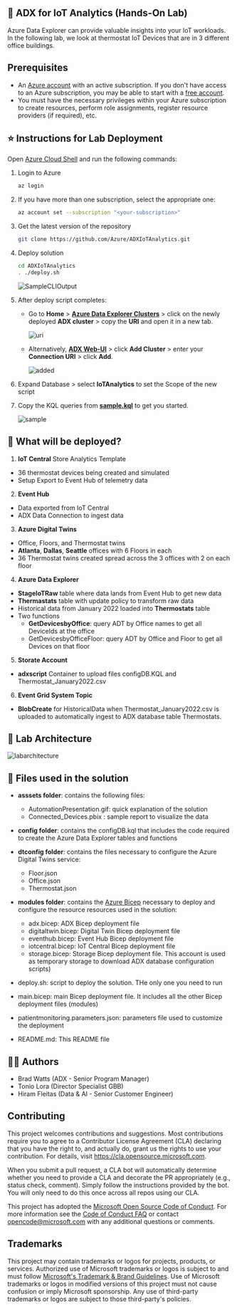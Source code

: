 ## 🧪 ADX for IoT Analytics (Hands-On Lab)
Azure Data Explorer can provide valuable insights into your IoT workloads. In the following lab, we look at thermostat IoT Devices that are in 3 different office buildings.

## Prerequisites
- An [Azure account](https://azure.microsoft.com/free) with an active subscription. If you don't have access to an Azure subscription, you may be able to start with a [free account](https://azure.com/free).
- You must have the necessary privileges within your Azure subscription to create resources, perform role assignments, register resource providers (if required), etc.

## ⭐ Instructions for Lab Deployment 

Open [Azure Cloud Shell](https://shell.azure.com/) and run the following commands:
1. Login to Azure
    ```bash
    az login
    ```

2. If you have more than one subscription, select the appropriate one:
    ```bash
    az account set --subscription "<your-subscription>"
    ```

3. Get the latest version of the repository
    ```bash
    git clone https://github.com/Azure/ADXIoTAnalytics.git
    ```

4. Deploy solution
    ```bash
    cd ADXIoTAnalytics
    . ./deploy.sh
    ```
    ![SampleCLIOutput](assets/SampleCLIOutput.png "SampleCLIOutput")

5. After deploy script completes:
    - Go to **Home** > **[Azure Data Explorer Clusters](https://portal.azure.com/#blade/HubsExtension/BrowseResource/resourceType/Microsoft.Kusto%2Fclusters)** > click on the newly deployed **ADX cluster** > copy the **URI** and open it in a new tab. 
    
      ![uri](assets/uri.png "uri")
    
    - Alternatively, **[ADX Web-UI](https://aka.ms/adx.try)** > click **Add Cluster** > enter your **Connection URI** > click **Add**.
    
      ![added](assets/added.png "added")
     
7. Expand Database > select **IoTAnalytics** to set the Scope of the new script
    
9. Copy the KQL queries from **[sample.kql](kqlsample/sample.kql)** to get you started.

    ![sample](assets/sample.png "sample")

## 🤔 What will be deployed?
1. **IoT Central** Store Analytics Template 
  - 36 thermostat devices being created and simulated
  - Setup Export to Event Hub of telemetry data
2. **Event Hub**
  - Data exported from IoT Central
  - ADX Data Connection to ingest data
3. **Azure Digital Twins**
  - Office, Floors, and Thermostat twins
  - **Atlanta**, **Dallas**, **Seattle** offices with 6 Floors in each
  - 36 Thermostat twins created spread across the 3 offices with 2 on each floor
4. **Azure Data Explorer**
  - **StageIoTRaw** table where data lands from Event Hub to get new data
  - **Thermastats** table with update policy to transform raw data
  - Historical data from January 2022 loaded into **Thermostats** table
  - Two functions
    - **GetDevicesbyOffice**: query ADT by Office names to get all DeviceIds at the office
    - GetDevicesbyOfficeFloor: query ADT by Office and Floor to get all Devices on that floor 
5. **Storate Account**
  - **adxscript** Container to upload files configDB.KQL and Thermostat_January2022.csv
6. **Event Grid System Topic**
  - **BlobCreate** for HistoricalData when Thermostat_January2022.csv is uploaded to automatically ingest to ADX database table Thermostats.
    
## 🏢 Lab Architecture
![labarchitecture](assets/labarchitecture.png "labarchitecture")

## 🧬 Files used in the solution

- **asssets folder**: contains the following files:
  - AutomationPresentation.gif: quick explanation of the solution
  - Connected_Devices.pbix : sample report to visualize the data

- **config folder**: contains the configDB.kql that includes the code required to create the Azure Data Explorer tables and functions

- **dtconfig folder**: contains the files necessary to configure the Azure Digital Twins service:
  - Floor.json
  - Office.json
  - Thermostat.json

- **modules folder**: contains the [Azure Bicep](https://docs.microsoft.com/EN-US/azure/azure-resource-manager/bicep/) necessary to deploy and configure the resource resources used in the solution:
  - adx.bicep: ADX Bicep deployment file
  - digitaltwin.bicep: Digital Twin Bicep deployment file
  - eventhub.bicep: Event Hub Bicep deployment file
  - iotcentral.bicep: IoT Central Bicep deployment file
  - storage.bicep: Storage Bicep deployment file. This account is used as temporary storage to download ADX database configuration scripts)

- deploy.sh: script to deploy the solution. THe only one you need to run 
- main.bicep: main Bicep deployment file. It includes all the other Bicep deployment files (modules)
- patientmonitoring.parameters.json: parameters file used to customize the deployment
- README.md: This README file

## 🧙‍♂️ Authors
- Brad Watts (ADX - Senior Program Manager) 
- Tonio Lora (Director Specialist GBB)
- Hiram Fleitas (Data & AI - Senior Customer Engineer)

## Contributing

This project welcomes contributions and suggestions.  Most contributions require you to agree to a
Contributor License Agreement (CLA) declaring that you have the right to, and actually do, grant us
the rights to use your contribution. For details, visit https://cla.opensource.microsoft.com.

When you submit a pull request, a CLA bot will automatically determine whether you need to provide
a CLA and decorate the PR appropriately (e.g., status check, comment). Simply follow the instructions
provided by the bot. You will only need to do this once across all repos using our CLA.

This project has adopted the [Microsoft Open Source Code of Conduct](https://opensource.microsoft.com/codeofconduct/).
For more information see the [Code of Conduct FAQ](https://opensource.microsoft.com/codeofconduct/faq/) or
contact [opencode@microsoft.com](mailto:opencode@microsoft.com) with any additional questions or comments.

## Trademarks

This project may contain trademarks or logos for projects, products, or services. Authorized use of Microsoft 
trademarks or logos is subject to and must follow 
[Microsoft's Trademark & Brand Guidelines](https://www.microsoft.com/en-us/legal/intellectualproperty/trademarks/usage/general).
Use of Microsoft trademarks or logos in modified versions of this project must not cause confusion or imply Microsoft sponsorship.
Any use of third-party trademarks or logos are subject to those third-party's policies.
